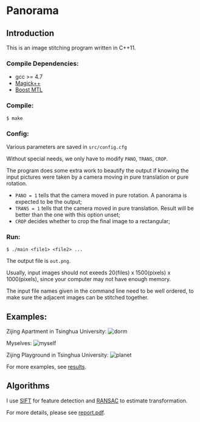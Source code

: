 # Panorama

## Introduction

This is an image stitching program written in C++11.

### Compile Dependencies:

* gcc >= 4.7
* [Magick++](http://www.imagemagick.org/Magick++/)
* [Boost MTL](http://www.simunova.com/node/145)

### Compile:
```
$ make
```

### Config:

Various parameters are saved in ``src/config.cfg``

Without special needs, we only have to modify ``PANO``, ``TRANS``, ``CROP``.

The program does some extra work to beautify the output if knowing the input pictures were taken by a camera moving in pure translation or pure rotation.

* ``PANO = 1`` tells that the camera moved in pure rotation. A panorama is expected to be the output;
* ``TRANS = 1`` tells that the camera moved in pure translation. Result will be better than the one with this option unset;
* ``CROP`` decides whether to crop the final image to a rectangular;

### Run:

```
$ ./main <file1> <file2> ...
```

The output file is ``out.png``.

Usually, input images should not exeeds 20(files) x 1500(pixels) x 1000(pixels), since your computer may not have enough memory.

The input file names given in the command line need to be well ordered, to make sure the adjacent images can be stitched together.

## Examples:

Zijing Apartment in Tsinghua University:
![dorm](https://github.com/ppwwyyxx/panorama/raw/master/results/small/apartment.jpg)

Myselves:
![myself](https://github.com/ppwwyyxx/panorama/raw/master/results/small/myself.jpg)

Zijing Playground in Tsinghua University:
![planet](https://github.com/ppwwyyxx/panorama/raw/master/results/small/planet.jpg)

For more examples, see [results](https://github.com/ppwwyyxx/panorama/tree/master/results).

## Algorithms
I use [SIFT](http://en.wikipedia.org/wiki/Scale-invariant_feature_transform) for feature detection and [RANSAC](http://en.wikipedia.org/wiki/RANSAC) to estimate transformation.

For more details, please see [report.pdf](https://github.com/ppwwyyxx/panorama/raw/master/report.pdf).
